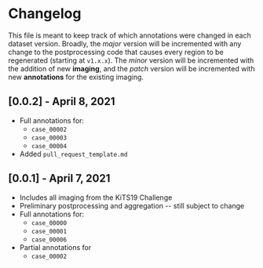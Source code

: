 # Changelog

This file is meant to keep track of which annotations were changed in each dataset version. Broadly, the *major* version will be incremented with any change to the postprocessing code that causes every region to be regenerated (starting at `v1.x.x`). The *minor* version will be incremented with the addition of new **imaging**, and the *patch* version will be incremented with new **annotations** for the existing imaging.

## [0.0.2] - April 8, 2021

- Full annotations for:
  - `case_00002`
  - `case_00003`
  - `case_00004`
- Added `pull_request_template.md`

## [0.0.1] - April 7, 2021

- Includes all imaging from the KiTS19 Challenge
- Preliminary postprocessing and aggregation -- still subject to change
- Full annotations for:
  - `case_00000`
  - `case_00001`
  - `case_00006`
- Partial annotations for
  - `case_00002`
